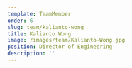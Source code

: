 ```yaml
---
template: TeamMember
order: 6
slug: team/kalianto-wong
title: Kalianto Wong
image: /images/team/Kalianto-Wong.jpg
position: Director of Engineering
description: ''
---
```

